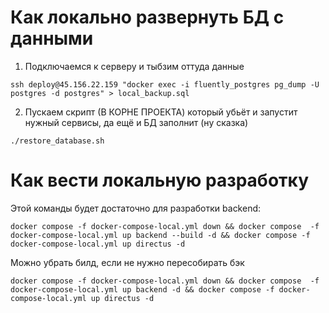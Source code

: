# Как локально развернуть БД с данными

1. Подключаемся к серверу и тыбзим оттуда данные
```shell
ssh deploy@45.156.22.159 "docker exec -i fluently_postgres pg_dump -U postgres -d postgres" > local_backup.sql
```

2. Пускаем скрипт (В КОРНЕ ПРОЕКТА) который убьёт и запустит нужный сервисы, да ещё и БД заполнит (ну сказка)
```shell
./restore_database.sh
```

# Как вести локальную разработку

Этой команды будет достаточно для разработки backend:
```shell
docker compose -f docker-compose-local.yml down && docker compose  -f docker-compose-local.yml up backend --build -d && docker compose -f docker-compose-local.yml up directus -d
```

Можно убрать билд, если не нужно пересобирать бэк
```shell
docker compose -f docker-compose-local.yml down && docker compose  -f docker-compose-local.yml up backend -d && docker compose -f docker-compose-local.yml up directus -d
```